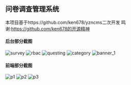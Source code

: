 ## 问卷调查管理系统
本项目基于https://github.com/ken678/yzncms二次开发
鸣谢:https://github.com/ken678的开源精神

#### 后台部分截图
![survey](https://github.com/user-attachments/assets/e7218f28-3a6c-45c0-9eef-102724c67616)
![rbac](https://github.com/user-attachments/assets/b035a8ce-04f2-4b8a-99c1-e0e2457cac9d)
![questing](https://github.com/user-attachments/assets/d25c3dd3-897e-4cc2-9aa5-a7d762ae1dc3)
![category](https://github.com/user-attachments/assets/0fc6ad9d-8e2c-4e9c-9ff7-457784cd41e2)
![banner_1](https://github.com/user-attachments/assets/2858007d-3e8b-4044-9a7f-11900b319e79)

#### 前端部分截图
![p1](https://github.com/user-attachments/assets/c7940bd0-5d8b-4716-852d-9a0327b39e87)
![p2](https://github.com/user-attachments/assets/e483edb0-b1af-444c-a3a4-2979f7ba494f)
![p3](https://github.com/user-attachments/assets/55480ee7-21fb-4b56-87d8-2acf4e885fad)

